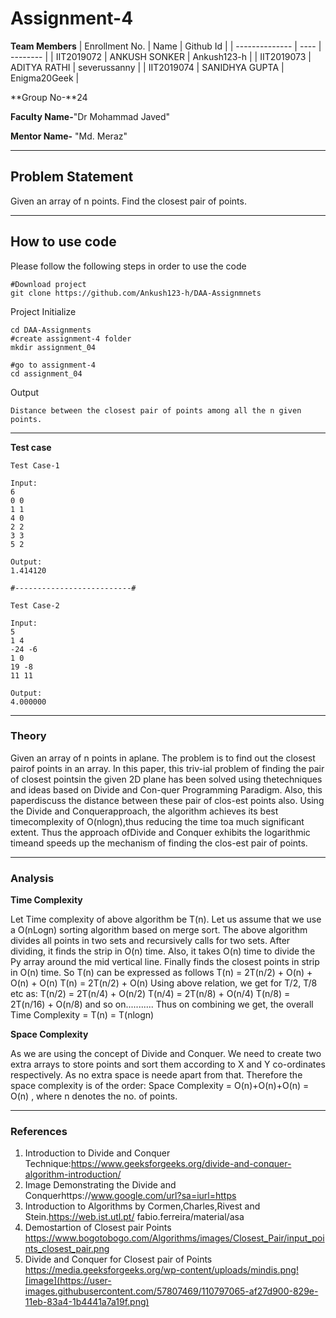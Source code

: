 # Assignment-4

**Team Members**
|   Enrollment No.  |   Name   | Github Id |
|   --------------  |   ----   | -------- |
|    IIT2019072  |   ANKUSH SONKER | Ankush123-h |
|    IIT2019073  |   ADITYA RATHI | severussanny | 
|    IIT2019074  |   SANIDHYA GUPTA | Enigma20Geek  |

**Group No-**24

**Faculty Name-**"Dr Mohammad Javed"

**Mentor Name-** "Md. Meraz"

---
## Problem Statement
Given an array of n points. Find the closest pair of points.

---
## How to use code
Please follow the following steps in order to use the code
```
#Download project
git clone https://github.com/Ankush123-h/DAA-Assignmnets 
```
Project Initialize 
```
cd DAA-Assignments
#create assignment-4 folder
mkdir assignment_04

#go to assignment-4
cd assignment_04
```
Output
```
Distance between the closest pair of points among all the n given points.
```
---

**Test case**

```
Test Case-1

Input:
6
0 0
1 1
4 0
2 2
3 3
5 2

Output:
1.414120

#--------------------------#

Test Case-2

Input:
5
1 4
-24 -6
1 0
19 -8
11 11

Output:
4.000000
```

---

### Theory
Given  an  array  of  n  points  in  aplane.  The problem is to find out the closest pairof  points  in  an  array.   In  this  paper,  this  triv-ial  problem  of  finding  the  pair  of  closest  pointsin  the  given  2D  plane  has  been  solved  using  thetechniques  and  ideas  based  on  Divide  and  Con-quer  Programming  Paradigm.   Also,  this  paperdiscuss  the  distance  between  these  pair  of  clos-est  points  also.   Using  the  Divide  and  Conquerapproach,  the  algorithm  achieves  its  best  timecomplexity of O(nlogn),thus reducing the time toa  much  significant  extent.  Thus  the  approach  ofDivide and Conquer exhibits the logarithmic timeand speeds up the mechanism of finding the clos-est pair of points.

---

### Analysis

**Time Complexity**

Let Time complexity of above algorithm be T(n). Let us assume that we use a O(nLogn) sorting algorithm based on merge sort. The above algorithm divides all points in two sets and recursively calls for two sets. After dividing, it finds the strip in O(n) time. Also, it takes O(n) time to divide the Py array around the mid vertical line. Finally finds the closest points in strip in O(n) time. So T(n) can be expressed as follows
T(n) = 2T(n/2) + O(n) + O(n) + O(n)
T(n) = 2T(n/2) + O(n)
Using above relation, we get for T/2, T/8 etc as:
T(n/2) = 2T(n/4) + O(n/2)
T(n/4) = 2T(n/8) + O(n/4)
T(n/8) = 2T(n/16) + O(n/8) and so on...........
Thus on combining we get, the overall 
Time Complexity = T(n) = T(nlogn)


**Space Complexity**

As we are using the concept of Divide and Conquer. We need to create two extra arrays to store points and sort them according to X and Y co-ordinates respectively. As no extra space is neede apart from that. Therefore the space complexity is of the order:
Space Complexity = O(n)+O(n)+O(n)
                 = O(n) , where n denotes the no. of points.

---

### References

1.  Introduction to Divide and Conquer Technique:https://www.geeksforgeeks.org/divide-and-conquer-algorithm-introduction/
2.  Image Demonstrating the Divide and Conquerhttps://www.google.com/url?sa=iurl=https
3.  Introduction  to  Algorithms  by  Cormen,Charles,Rivest and Stein.https://web.ist.utl.pt/ fabio.ferreira/material/asa
4.  Demostartion of Closest pair Points
	  https://www.bogotobogo.com/Algorithms/images/Closest_Pair/input_points_closest_pair.png
5.  Divide and Conquer for Closest pair of Points
	  https://media.geeksforgeeks.org/wp-content/uploads/mindis.png![image](https://user-images.githubusercontent.com/57807469/110797065-af27d900-829e-11eb-83a4-1b4441a7a19f.png)
